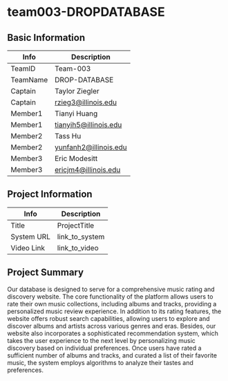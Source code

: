 # team003-DROPDATABASE

## Basic Information

|   Info      |        Description     |
| ----------- | ---------------------- |
| TeamID      |        Team-003        |
| TeamName    |    DROP-DATABASE       |
| Captain     |      Taylor Ziegler    |
| Captain     |  rzieg3@illinois.edu   |
| Member1     |     Tianyi Huang       |
| Member1     | tianyih5@illinois.edu  |
| Member2     |      Tass Hu          |
| Member2     |       yunfanh2@illinois.edu          |
| Member3     |             Eric Modesitt           |
| Member3     |           ericjm4@illinois.edu             |

## Project Information

|   Info      |        Description     |
| ----------- | ---------------------- |
|  Title      |       ProjectTitle     |
| System URL  |      link_to_system    |
| Video Link  |      link_to_video     |

## Project Summary

Our database is designed to serve for a comprehensive music rating and discovery website. The core functionality of the platform allows users to rate their own music collections, including albums and tracks, providing a personalized music review experience. In addition to its rating features, the website offers robust search capabilities, allowing users to explore and discover albums and artists across various genres and eras. Besides, our website also incorporates a sophisticated recommendation system, which takes the user experience to the next level by personalizing music discovery based on individual preferences. Once users have rated a sufficient number of albums and tracks, and curated a list of their favorite music, the system employs algorithms to analyze their tastes and preferences.

